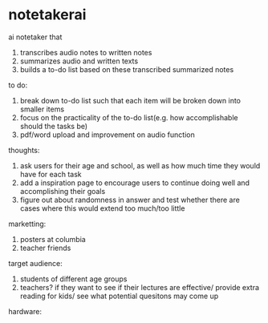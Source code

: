 # notetakerai
ai notetaker that 
1. transcribes audio notes to written notes
2. summarizes audio and written texts
3. builds a to-do list based on these transcribed summarized notes

to do:
1. break down to-do list such that each item will be broken down into smaller items
2. focus on the practicality of the to-do list(e.g. how accomplishable should the tasks be)
3. pdf/word upload and improvement on audio function

thoughts:
1. ask users for their age and school, as well as how much time they would have for each task
2. add a inspiration page to encourage users to continue doing well and accomplishing their goals
3. figure out about randomness in answer and test whether there are cases where this would extend too much/too little

marketting:
1. posters at columbia
2. teacher friends

target audience:
1. students of different age groups
2. teachers? if they want to see if their lectures are effective/ provide extra reading for kids/ see what potential quesitons may come up

hardware:

